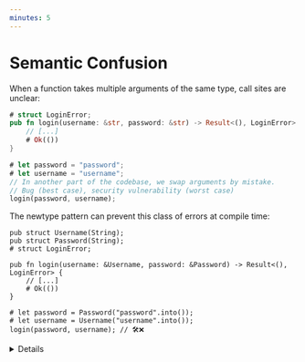 ```yaml
---
minutes: 5
---
```


# Semantic Confusion

When a function takes multiple arguments of the same type, call sites are
unclear:

```rust
# struct LoginError;
pub fn login(username: &str, password: &str) -> Result<(), LoginError> {
    // [...]
    # Ok(())
}

# let password = "password";
# let username = "username";
// In another part of the codebase, we swap arguments by mistake.
// Bug (best case), security vulnerability (worst case)
login(password, username);
```

The newtype pattern can prevent this class of errors at compile time:

```rust,compile_fail
pub struct Username(String);
pub struct Password(String);
# struct LoginError;

pub fn login(username: &Username, password: &Password) -> Result<(), LoginError> {
    // [...]
    # Ok(())
}

# let password = Password("password".into());
# let username = Username("username".into());
login(password, username); // 🛠️❌
```

<details>

- Run both examples to show students the successful compilation for the original
  example, and the compiler error returned by the modified example.

- Stress the _semantic_ angle. The newtype pattern should be leveraged to use
  distinct types for distinct concepts, thus ruling out this class of errors
  entirely.

- Nonetheless, note that there are legitimate scenarios where a function may
  take multiple arguments of the same type. In those scenarios, if correctness
  is of paramount importance, consider using a struct with named fields as
  input:
  ```rust
  pub struct LoginArguments<'a> {
      pub username: &'a str,
      pub password: &'a str,
  }
  # fn login(i: LoginArguments) {}
  # let password = "password";
  # let username = "username";

  // No need to check the definition of the `login` function to spot the issue.
  login(LoginArguments {
      username: password,
      password: username,
  })
  ```
  Users are forced, at the callsite, to assign values to each field, thus
  increasing the likelihood of spotting bugs.
  <!-- TODO: Link to the relevant section in "Foundations of API design" when that chapter is written -->

</details>

